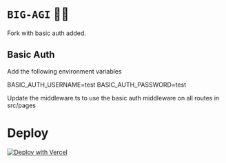 # `BIG-AGI` 🤖💬

Fork with basic auth added.

## Basic Auth
Add the following environment variables

BASIC_AUTH_USERNAME=test
BASIC_AUTH_PASSWORD=test

Update the middleware.ts to use the basic auth middleware on all routes in src/pages

# Deploy
[![Deploy with Vercel](https://vercel.com/button)](https://vercel.com/new/clone?repository-url=https%3A%2F%2Fgithub.com%2Fenricoros%2Fbig-agi&env=OPENAI_API_KEY,OPENAI_API_HOST&envDescription=OpenAI%20KEY%20for%20your%20deployment.%20Set%20HOST%20only%20if%20non-default.)